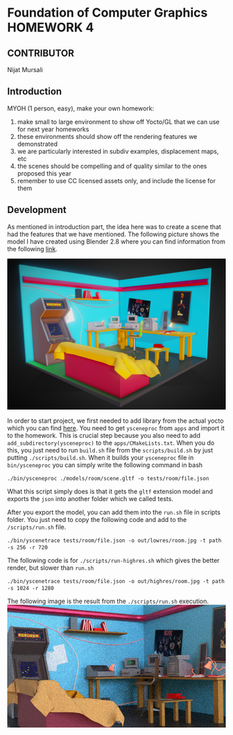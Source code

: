 # Foundation of Computer Graphics HOMEWORK 4

## CONTRIBUTOR 
Nijat Mursali <br>


## Introduction 

MYOH (1 person, easy), make your own homework:
  1. make small to large environment to show off Yocto/GL that we can use for next year homeworks
  2. these environments should show off the rendering features we demonstrated
  3. we are particularly interested in subdiv examples, displacement maps, etc
  4. the scenes should be compelling and of quality similar to the ones proposed this year
  5. remember to use CC licensed assets only, and include the license for them


## Development 

As mentioned in introduction part, the idea here was to create a scene that had the features that we have mentioned. The following picture shows the model I have created using Blender 2.8 where you can find information from the following [link](https://skfb.ly/6SJpx). 

![Model in Blender][scr1]

In order to start project, we first needed to add library from the actual yocto which you can find [here](https://github.com/xelatihy/yocto-gl). You need to get `ysceneproc` from `apps` and import it to the homework. This is crucial step because you also need to add `add_subdirectory(ysceneproc)` to the `apps/CMakeLists.txt`. When you do this, you just need to run `build.sh` file from the `scripts/build.sh` by just putting `./scripts/build.sh`. When it builds your `ysceneproc` file in `bin/ysceneproc` you can simply write the following command in bash


```
./bin/ysceneproc ./models/room/scene.gltf -o tests/room/file.json
```

What this script simply does is that it gets the `gltf` extension model and exports the `json` into another folder which we called tests. 

After you export the model, you can add them into the `run.sh` file in scripts folder. You just need to copy the following code and add to the `/scripts/run.sh` file. 


```
./bin/yscenetrace tests/room/file.json -o out/lowres/room.jpg -t path -s 256 -r 720
```

The following code is for `./scripts/run-highres.sh` which gives the better render, but slower than `run.sh`


```
./bin/yscenetrace tests/room/file.json -o out/highres/room.jpg -t path -s 1024 -r 1280
```

The following image is the result from the `./scripts/run.sh` execution. 
![Render with Yocto][scr2]



[scr1]: https://github.com/nijatmursali/FundamentalsofComputerGraphics/blob/master/HOMEWORK1-4/HW4/screenshots/screenshot_1.png?raw=true "Model in Blender"
[scr2]: https://github.com/nijatmursali/FundamentalsofComputerGraphics/blob/master/HOMEWORK1-4/HW4/screenshots/screenshot_2.jpg?raw=true "Render with Yocto"


